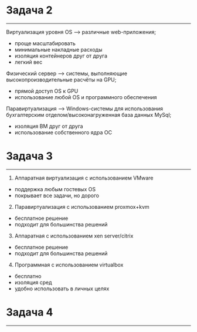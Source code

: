 #   Задача 2
---
Виртуализация уровня OS --> различные web-приложения;
- проще масштабировать
- минимальные накладные расходы
- изоляция контейнеров друг от друга
- легкий вес

Физический сервер --> системы, выполняющие высокопроизводительные расчёты на GPU;
- прямой доступ OS к GPU
- использование любой OS и программного обеспечения 

Паравиртуализация --> Windows-системы для использования бухгалтерским отделом/высоконагруженная база данных MySql;
- изоляция ВМ друг от друга
- использование собственного ядра ОС

#   Задача 3
---
1. Аппаратная виртуализация с использованием VMware
- поддержка любым гостевых OS
- покрывает все задачи, но дорого

2. Паравиртуализация с использованием proxmox+kvm
- бесплатное решение
- подходит для большинства решений

3. Аппаратная с использованием xen server/citrix
- бесплатное решение
- подходит для большинства решений

4. Программная с использованием virtualbox
- бесплатно
- изоляция сред
- удобно использовать в личных целях

#   Задача 4
---
